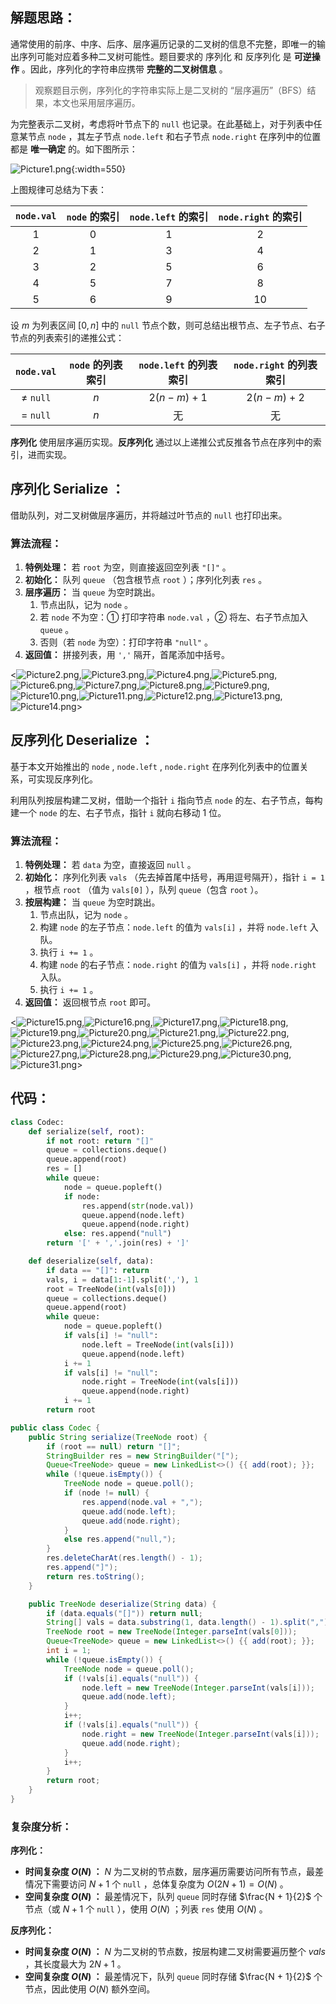 ## 解题思路：

通常使用的前序、中序、后序、层序遍历记录的二叉树的信息不完整，即唯一的输出序列可能对应着多种二叉树可能性。题目要求的 序列化 和 反序列化 是 **可逆操作** 。因此，序列化的字符串应携带 **完整的二叉树信息** 。

> 观察题目示例，序列化的字符串实际上是二叉树的 “层序遍历”（BFS）结果，本文也采用层序遍历。

为完整表示二叉树，考虑将叶节点下的 `null` 也记录。在此基础上，对于列表中任意某节点 `node` ，其左子节点 `node.left` 和右子节点 `node.right` 在序列中的位置都是 **唯一确定** 的。如下图所示：

![Picture1.png](https://pic.leetcode-cn.com/1603117385-ehAGsP-Picture1.png){:width=550}

上图规律可总结为下表：

| `node.val` | `node` 的索引 | `node.left` 的索引 | `node.right` 的索引 |
| :--------: | :-----------: | :----------------: | :-----------------: |
|    $1$     |      $0$      |        $1$         |         $2$         |
|    $2$     |      $1$      |        $3$         |         $4$         |
|    $3$     |      $2$      |        $5$         |         $6$         |
|    $4$     |      $5$      |        $7$         |         $8$         |
|    $5$     |      $6$      |        $9$         |        $10$         |

设 $m$ 为列表区间 $[0, n]$ 中的 `null` 节点个数，则可总结出根节点、左子节点、右子节点的列表索引的递推公式：

|  `node.val`  | `node` 的列表索引 | `node.left` 的列表索引 | `node.right` 的列表索引 |
| :----------: | :---------------: | :--------------------: | :---------------------: |
| $\ne$ `null` |        $n$        |      $2(n-m) + 1$      |      $2(n-m) + 2$       |
|  $=$ `null`  |        $n$        |           无           |           无            |

**序列化** 使用层序遍历实现。**反序列化** 通过以上递推公式反推各节点在序列中的索引，进而实现。

## 序列化 Serialize ：

借助队列，对二叉树做层序遍历，并将越过叶节点的 `null` 也打印出来。

### 算法流程：

1. **特例处理：** 若 `root` 为空，则直接返回空列表 `"[]"` 。
2. **初始化：** 队列 `queue` （包含根节点 `root` ）；序列化列表 `res` 。
3. **层序遍历：** 当 `queue` 为空时跳出。
   1. 节点出队，记为 `node` 。
   2. 若 `node` 不为空：① 打印字符串 `node.val` ，② 将左、右子节点加入 `queue` 。
   3. 否则（若 `node` 为空）：打印字符串 `"null"` 。
4. **返回值：** 拼接列表，用 `','` 隔开，首尾添加中括号。

<![Picture2.png](https://pic.leetcode-cn.com/1603117385-wmoUSQ-Picture2.png),![Picture3.png](https://pic.leetcode-cn.com/1603117385-UEgpOH-Picture3.png),![Picture4.png](https://pic.leetcode-cn.com/1603117385-yFlBIF-Picture4.png),![Picture5.png](https://pic.leetcode-cn.com/1603117385-ZrhoFK-Picture5.png),![Picture6.png](https://pic.leetcode-cn.com/1603117385-xJrjxc-Picture6.png),![Picture7.png](https://pic.leetcode-cn.com/1603117385-uaYOCC-Picture7.png),![Picture8.png](https://pic.leetcode-cn.com/1603117385-KJezRV-Picture8.png),![Picture9.png](https://pic.leetcode-cn.com/1603117385-GWylSS-Picture9.png),![Picture10.png](https://pic.leetcode-cn.com/1603117385-TjmJwG-Picture10.png),![Picture11.png](https://pic.leetcode-cn.com/1603117385-dSelCu-Picture11.png),![Picture12.png](https://pic.leetcode-cn.com/1603117385-ZCwlAy-Picture12.png),![Picture13.png](https://pic.leetcode-cn.com/1603117385-oMjbol-Picture13.png),![Picture14.png](https://pic.leetcode-cn.com/1603117385-fRWVBK-Picture14.png)>

## 反序列化 Deserialize ：

基于本文开始推出的 `node` , `node.left` , `node.right` 在序列化列表中的位置关系，可实现反序列化。

利用队列按层构建二叉树，借助一个指针 `i` 指向节点 `node` 的左、右子节点，每构建一个 `node` 的左、右子节点，指针 `i` 就向右移动 $1$ 位。

### 算法流程：

1. **特例处理：** 若 `data` 为空，直接返回 `null` 。
2. **初始化：** 序列化列表 `vals` （先去掉首尾中括号，再用逗号隔开），指针 `i = 1` ，根节点 `root` （值为 `vals[0]` ），队列 `queue`（包含 `root` ）。
3. **按层构建：** 当 `queue` 为空时跳出。
   1. 节点出队，记为 `node` 。
   2. 构建 `node` 的左子节点：`node.left` 的值为 `vals[i]` ，并将 `node.left` 入队。
   3. 执行 `i += 1` 。
   4. 构建 `node` 的右子节点：`node.right` 的值为 `vals[i]` ，并将 `node.right` 入队。
   5. 执行 `i += 1` 。
4. **返回值：** 返回根节点 `root` 即可。

<![Picture15.png](https://pic.leetcode-cn.com/1603117385-uvKOBl-Picture15.png),![Picture16.png](https://pic.leetcode-cn.com/1603117385-TRsTKE-Picture16.png),![Picture17.png](https://pic.leetcode-cn.com/1603117385-gHPLUg-Picture17.png),![Picture18.png](https://pic.leetcode-cn.com/1603117385-GVUBJX-Picture18.png),![Picture19.png](https://pic.leetcode-cn.com/1603117385-ivwlHv-Picture19.png),![Picture20.png](https://pic.leetcode-cn.com/1603117385-pIPjom-Picture20.png),![Picture21.png](https://pic.leetcode-cn.com/1603117385-NyaOkB-Picture21.png),![Picture22.png](https://pic.leetcode-cn.com/1603117385-dKntBu-Picture22.png),![Picture23.png](https://pic.leetcode-cn.com/1603117385-QbdFOw-Picture23.png),![Picture24.png](https://pic.leetcode-cn.com/1603117385-vctarq-Picture24.png),![Picture25.png](https://pic.leetcode-cn.com/1603117385-uGbitX-Picture25.png),![Picture26.png](https://pic.leetcode-cn.com/1603117385-hLRmwd-Picture26.png),![Picture27.png](https://pic.leetcode-cn.com/1603117385-Hfyuyj-Picture27.png),![Picture28.png](https://pic.leetcode-cn.com/1603117385-jKTBKw-Picture28.png),![Picture29.png](https://pic.leetcode-cn.com/1603117385-uvlvyV-Picture29.png),![Picture30.png](https://pic.leetcode-cn.com/1603117385-OKajxr-Picture30.png),![Picture31.png](https://pic.leetcode-cn.com/1603117385-wkwBBw-Picture31.png)>

## 代码：

```Python []
class Codec:
    def serialize(self, root):
        if not root: return "[]"
        queue = collections.deque()
        queue.append(root)
        res = []
        while queue:
            node = queue.popleft()
            if node:
                res.append(str(node.val))
                queue.append(node.left)
                queue.append(node.right)
            else: res.append("null")
        return '[' + ','.join(res) + ']'

    def deserialize(self, data):
        if data == "[]": return
        vals, i = data[1:-1].split(','), 1
        root = TreeNode(int(vals[0]))
        queue = collections.deque()
        queue.append(root)
        while queue:
            node = queue.popleft()
            if vals[i] != "null":
                node.left = TreeNode(int(vals[i]))
                queue.append(node.left)
            i += 1
            if vals[i] != "null":
                node.right = TreeNode(int(vals[i]))
                queue.append(node.right)
            i += 1
        return root
```

```Java []
public class Codec {
    public String serialize(TreeNode root) {
        if (root == null) return "[]";
        StringBuilder res = new StringBuilder("[");
        Queue<TreeNode> queue = new LinkedList<>() {{ add(root); }};
        while (!queue.isEmpty()) {
            TreeNode node = queue.poll();
            if (node != null) {
                res.append(node.val + ",");
                queue.add(node.left);
                queue.add(node.right);
            }
            else res.append("null,");
        }
        res.deleteCharAt(res.length() - 1);
        res.append("]");
        return res.toString();
    }

    public TreeNode deserialize(String data) {
        if (data.equals("[]")) return null;
        String[] vals = data.substring(1, data.length() - 1).split(",");
        TreeNode root = new TreeNode(Integer.parseInt(vals[0]));
        Queue<TreeNode> queue = new LinkedList<>() {{ add(root); }};
        int i = 1;
        while (!queue.isEmpty()) {
            TreeNode node = queue.poll();
            if (!vals[i].equals("null")) {
                node.left = new TreeNode(Integer.parseInt(vals[i]));
                queue.add(node.left);
            }
            i++;
            if (!vals[i].equals("null")) {
                node.right = new TreeNode(Integer.parseInt(vals[i]));
                queue.add(node.right);
            }
            i++;
        }
        return root;
    }
}
```

### 复杂度分析：

**序列化：**

- **时间复杂度 $O(N)$ ：** $N$ 为二叉树的节点数，层序遍历需要访问所有节点，最差情况下需要访问 $N + 1$ 个 `null` ，总体复杂度为 $O(2N + 1) = O(N)$ 。
- **空间复杂度 $O(N)$ ：** 最差情况下，队列 `queue` 同时存储 $\frac{N + 1}{2}$ 个节点（或 $N+1$ 个 `null` ），使用 $O(N)$ ；列表 `res` 使用 $O(N)$ 。

**反序列化：**

- **时间复杂度 $O(N)$ ：** $N$ 为二叉树的节点数，按层构建二叉树需要遍历整个 $vals$ ，其长度最大为 $2N+1$ 。
- **空间复杂度 $O(N)$ ：** 最差情况下，队列 `queue` 同时存储 $\frac{N + 1}{2}$ 个节点，因此使用 $O(N)$ 额外空间。
